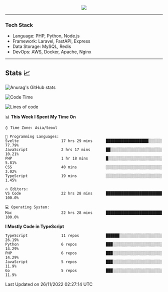 <p align="center">
  <a href="https://github.com/jin-wk">
    <img src="https://hits.seeyoufarm.com/api/count/incr/badge.svg?url=https%3A%2F%2Fgithub.com%2Fjin-wk&count_bg=%23C83D75&title_bg=%23555555&icon=&icon_color=%23E7E7E7&title=Hits&edge_flat=false"/>
  </a>
</p>

---

### Tech Stack
  - Language: PHP, Python, Node.js
  - Framework: Laravel, FastAPI, Express
  - Data Storage: MySQL, Redis
  - DevOps: AWS, Docker, Apache, Nginx

---

## Stats 📈
  
![Anurag's GitHub stats](https://github-readme-stats.vercel.app/api?username=jin-wk&show_icons=true&count_private=true&theme=dracula)


<!--START_SECTION:waka-->
![Code Time](http://img.shields.io/badge/Code%20Time-255%20hrs%2010%20mins-blue)

![Lines of code](https://img.shields.io/badge/From%20Hello%20World%20I%27ve%20Written-267%20Thousand%20lines%20of%20code-blue)

📊 **This Week I Spent My Time On** 

```text
⌚︎ Time Zone: Asia/Seoul

💬 Programming Languages: 
Svelte                   17 hrs 29 mins      ███████████████████░░░░░░   77.79% 
JavaScript               2 hrs 17 mins       ██░░░░░░░░░░░░░░░░░░░░░░░   10.21% 
PHP                      1 hr 18 mins        █░░░░░░░░░░░░░░░░░░░░░░░░   5.81% 
CSS                      40 mins             ░░░░░░░░░░░░░░░░░░░░░░░░░   3.02% 
TypeScript               19 mins             ░░░░░░░░░░░░░░░░░░░░░░░░░   1.45%

🔥 Editors: 
VS Code                  22 hrs 28 mins      █████████████████████████   100.0%

💻 Operating System: 
Mac                      22 hrs 28 mins      █████████████████████████   100.0%

```

**I Mostly Code in TypeScript** 

```text
TypeScript               11 repos            ██████░░░░░░░░░░░░░░░░░░░   26.19% 
Python                   6 repos             ███░░░░░░░░░░░░░░░░░░░░░░   14.29% 
PHP                      6 repos             ███░░░░░░░░░░░░░░░░░░░░░░   14.29% 
JavaScript               5 repos             ███░░░░░░░░░░░░░░░░░░░░░░   11.9% 
Go                       5 repos             ███░░░░░░░░░░░░░░░░░░░░░░   11.9%

```



 Last Updated on 26/11/2022 02:27:14 UTC
<!--END_SECTION:waka-->
